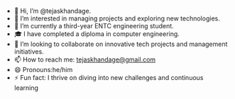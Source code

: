 - 👋 Hi, I’m @tejaskhandage.
- 👀 I’m interested in managing projects and exploring new technologies.
- 🌱 I’m currently a third-year ENTC engineering student.
- 🎓 I have completed a diploma in computer engineering.
- 💞️ I’m looking to collaborate on innovative tech projects and management initiatives.
- 📫 How to reach me: tejaskhandage@gmail.com
- 😄 Pronouns:he/him
- ⚡ Fun fact: I thrive on diving into new challenges and continuous learning

